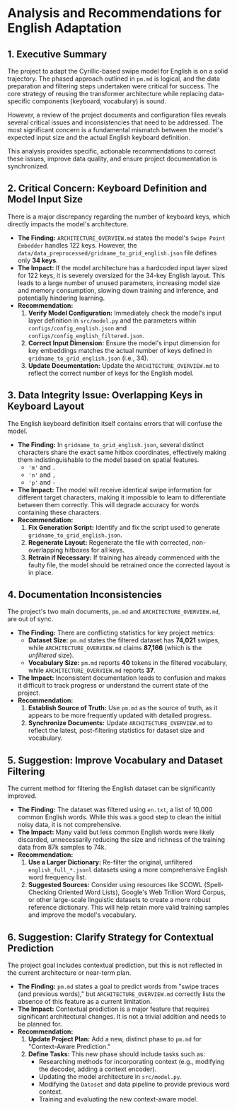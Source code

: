 # Analysis and Recommendations for English Adaptation

## 1. Executive Summary

The project to adapt the Cyrillic-based swipe model for English is on a solid trajectory. The phased approach outlined in `pm.md` is logical, and the data preparation and filtering steps undertaken were critical for success. The core strategy of reusing the transformer architecture while replacing data-specific components (keyboard, vocabulary) is sound.

However, a review of the project documents and configuration files reveals several critical issues and inconsistencies that need to be addressed. The most significant concern is a fundamental mismatch between the model's expected input size and the actual English keyboard definition.

This analysis provides specific, actionable recommendations to correct these issues, improve data quality, and ensure project documentation is synchronized.

## 2. Critical Concern: Keyboard Definition and Model Input Size

There is a major discrepancy regarding the number of keyboard keys, which directly impacts the model's architecture.

- **The Finding:** `ARCHITECTURE_OVERVIEW.md` states the model's `Swipe Point Embedder` handles 122 keys. However, the `data/data_preprocessed/gridname_to_grid_english.json` file defines only **34 keys**.
- **The Impact:** If the model architecture has a hardcoded input layer sized for 122 keys, it is severely oversized for the 34-key English layout. This leads to a large number of unused parameters, increasing model size and memory consumption, slowing down training and inference, and potentially hindering learning.
- **Recommendation:**
    1.  **Verify Model Configuration:** Immediately check the model's input layer definition in `src/model.py` and the parameters within `configs/config_english.json` and `configs/config_english_filtered.json`.
    2.  **Correct Input Dimension:** Ensure the model's input dimension for key embeddings matches the actual number of keys defined in `gridname_to_grid_english.json` (i.e., 34).
    3.  **Update Documentation:** Update the `ARCHITECTURE_OVERVIEW.md` to reflect the correct number of keys for the English model.

## 3. Data Integrity Issue: Overlapping Keys in Keyboard Layout

The English keyboard definition itself contains errors that will confuse the model.

- **The Finding:** In `gridname_to_grid_english.json`, several distinct characters share the exact same hitbox coordinates, effectively making them indistinguishable to the model based on spatial features.
    - `'m'` and `.`
    - `'n'` and `,`
    - `'p'` and `-`
- **The Impact:** The model will receive identical swipe information for different target characters, making it impossible to learn to differentiate between them correctly. This will degrade accuracy for words containing these characters.
- **Recommendation:**
    1.  **Fix Generation Script:** Identify and fix the script used to generate `gridname_to_grid_english.json`.
    2.  **Regenerate Layout:** Regenerate the file with corrected, non-overlapping hitboxes for all keys.
    3.  **Retrain if Necessary:** If training has already commenced with the faulty file, the model should be retrained once the corrected layout is in place.

## 4. Documentation Inconsistencies

The project's two main documents, `pm.md` and `ARCHITECTURE_OVERVIEW.md`, are out of sync.

- **The Finding:** There are conflicting statistics for key project metrics:
    - **Dataset Size:** `pm.md` states the filtered dataset has **74,021** swipes, while `ARCHITECTURE_OVERVIEW.md` claims **87,166** (which is the *unfiltered* size).
    - **Vocabulary Size:** `pm.md` reports **40** tokens in the filtered vocabulary, while `ARCHITECTURE_OVERVIEW.md` reports **37**.
- **The Impact:** Inconsistent documentation leads to confusion and makes it difficult to track progress or understand the current state of the project.
- **Recommendation:**
    1.  **Establish Source of Truth:** Use `pm.md` as the source of truth, as it appears to be more frequently updated with detailed progress.
    2.  **Synchronize Documents:** Update `ARCHITECTURE_OVERVIEW.md` to reflect the latest, post-filtering statistics for dataset size and vocabulary.

## 5. Suggestion: Improve Vocabulary and Dataset Filtering

The current method for filtering the English dataset can be significantly improved.

- **The Finding:** The dataset was filtered using `en.txt`, a list of 10,000 common English words. While this was a good step to clean the initial noisy data, it is not comprehensive.
- **The Impact:** Many valid but less common English words were likely discarded, unnecessarily reducing the size and richness of the training data from 87k samples to 74k.
- **Recommendation:**
    1.  **Use a Larger Dictionary:** Re-filter the original, unfiltered `english_full_*.jsonl` datasets using a more comprehensive English word frequency list.
    2.  **Suggested Sources:** Consider using resources like SCOWL (Spell-Checking Oriented Word Lists), Google's Web Trillion Word Corpus, or other large-scale linguistic datasets to create a more robust reference dictionary. This will help retain more valid training samples and improve the model's vocabulary.

## 6. Suggestion: Clarify Strategy for Contextual Prediction

The project goal includes contextual prediction, but this is not reflected in the current architecture or near-term plan.

- **The Finding:** `pm.md` states a goal to predict words from "swipe traces (and previous words)," but `ARCHITECTURE_OVERVIEW.md` correctly lists the absence of this feature as a current limitation.
- **The Impact:** Contextual prediction is a major feature that requires significant architectural changes. It is not a trivial addition and needs to be planned for.
- **Recommendation:**
    1.  **Update Project Plan:** Add a new, distinct phase to `pm.md` for "Context-Aware Prediction."
    2.  **Define Tasks:** This new phase should include tasks such as:
        - Researching methods for incorporating context (e.g., modifying the decoder, adding a context encoder).
        - Updating the model architecture in `src/model.py`.
        - Modifying the `Dataset` and data pipeline to provide previous word context.
        - Training and evaluating the new context-aware model.
